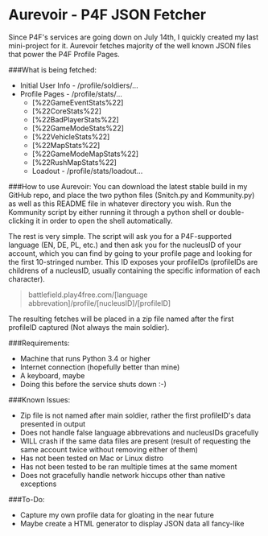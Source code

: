 # Aurevoir - P4F JSON Fetcher

Since P4F's services are going down on July 14th, I quickly created my last mini-project for it. Aurevoir fetches majority of the well known JSON files that power the P4F Profile Pages.

###What is being fetched:
- Initial User Info - /profile/soldiers/...
- Profile Pages - /profile/stats/...
    - [%22GameEventStats%22]
    - [%22CoreStats%22]
    - [%22BadPlayerStats%22]
    - [%22GameModeStats%22]
    - [%22VehicleStats%22]
    - [%22MapStats%22]
    - [%22GameModeMapStats%22]
    - [%22RushMapStats%22]
    - Loadout - /profile/stats/loadout...

###How to use Aurevoir:
You can download the latest stable build in my GitHub repo, and place the two python files (Snitch.py and Kommunity.py) as well as this README file in whatever directory you wish. Run the Kommunity script by either running it through a python shell or double-clicking it in order to open the shell automatically.

The rest is very simple. The script will ask you for a P4F-supported language (EN, DE, PL, etc.) and then ask you for the nucleusID of your account, which you can find by going to your profile page and looking for the first 10-stringed number. This ID exposes your profileIDs (profileIDs are childrens of a nucleusID, usually containing the specific information of each character).

> battlefield.play4free.com/[language abbrevation]/profile/[nucleusID]/[profileID]

The resulting fetches will be placed in a zip file named after the first profileID captured (Not always the main soldier).

###Requirements:
- Machine that runs Python 3.4 or higher
- Internet connection (hopefully better than mine)
- A keyboard, maybe
- Doing this before the service shuts down  :-)

###Known Issues:
- Zip file is not named after main soldier, rather the first profileID's data presented in output
- Does not handle false language abbrevations and nucleusIDs gracefully
- WILL crash if the same data files are present (result of requesting the same account twice without removing either of them)
- Has not been tested on Mac or Linux distro
- Has not been tested to be ran multiple times at the same moment
- Does not gracefully handle network hiccups other than native exceptions

###To-Do:
- Capture my own profile data for gloating in the near future
- Maybe create a HTML generator to display JSON data all fancy-like
